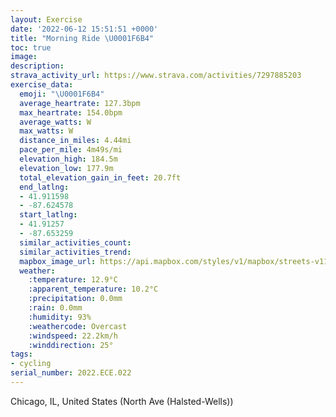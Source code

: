 ```yaml
---
layout: Exercise
date: '2022-06-12 15:51:51 +0000'
title: "Morning Ride \U0001F6B4"
toc: true
image:
description:
strava_activity_url: https://www.strava.com/activities/7297885203
exercise_data:
  emoji: "\U0001F6B4"
  average_heartrate: 127.3bpm
  max_heartrate: 154.0bpm
  average_watts: W
  max_watts: W
  distance_in_miles: 4.44mi
  pace_per_mile: 4m49s/mi
  elevation_high: 184.5m
  elevation_low: 177.9m
  total_elevation_gain_in_feet: 20.7ft
  end_latlng:
  - 41.911598
  - -87.624578
  start_latlng:
  - 41.91257
  - -87.653259
  similar_activities_count:
  similar_activities_trend:
  mapbox_image_url: https://api.mapbox.com/styles/v1/mapbox/streets-v11/static/path-5+787af2-1.0(q%60y~Fzw~uOVa%40T%40LCn%40%40j%40CFSC%5D%40y%40Ca%40BGB_%40AOGQB%7BBCy%40Bg%40DKx%40mAf%40gA%5CWV_%40l%40k%40BMEOKKAK%3FwACmBA_%40G%5BASDiD%3FkBEkGBoACo%40Ba%40Eu%40Hm%40%3FSIwCAu%40DQ%3Fg%40Iw%40Ay%40BSCg%40Bg%40Ce%40%40g%40IeC%3Fo%40BOAI%40YEmBD%5DCWCa%40BSCaCIuF%40SCy%40%40c%40CSBUCiD%40Q%3FqAEmAEO%40e%40%3Fm%40HuB%3FwAE%7BA%40_%40CYDWCcADmABMEOAUBkBCg%40A%7BBEc%40%40g%40GSEACG%3FKHYISCa%40%40OAYE%5DB%5DAaABGMMAUCGCmAD%5DGOPSd%40%5DBGD_%40w%40uEKSIEOES%3FUAWKIDDg%40Mh%40CAUFq%40HsBLKD%5DPOPQ%5EUPk%40T%7D%40He%40NUTe%40x%40uBdBiAz%40MFi%40AIBkC%7CAcA%60%40aAl%40YLyBp%40%7BDfAkDn%40IHu%40HWHs%40LaCTmB%5Co%40Hm%40RkARmAZc%40%3FcCn%40eAF%7B%40Py%40L_%40%40YA%7B%40Ga%40G_%40M%7B%40g%40OUWq%40IG%5DIm%40DSG_%40BQB%3FL%3FCODUVUb%40wAzAmAbAa%40Vm%40XaBf%40yCZcADaC%40UCEB%40HL%40rA%40pAEz%40G~AQt%40SZExB%7D%40%60BqA%7CA%7DAn%40e%40t%40Sv%40MVBVNHJRn%40JHtAn%40XHt%40H%5CBZAx%40GfAStAOdAYh%40Mt%40CXM~Be%40t%40W%5E%3FlCg%40x%40Et%40OpHuAr%40QLALGr%40OhDeAvAw%40rB_An%40a%40z%40c%40NAJBL%3FLE~AoAdA%7B%40LMp%40aAl%40_%40v%40It%40W%60%40_%40%5Ce%40d%40YTEf%40%3FXEJB%60%40ElASRH%5CCFCBIAIBKFCFM%40GEa%40Sm%40),pin-s-s+e5b22e(-87.65326,41.91257),pin-s-f+89ae00(-87.62457999999998,41.91159000000003)/auto/800x800?access_token=pk.eyJ1Ijoiam9zaGJlY2ttYW4iLCJhIjoiY205eWR2aDd1MWZ6djJrbXc4a3M0bWZleiJ9.XiG9OWkNcZk2QzjJbxLB4A
  weather:
    :temperature: 12.9°C
    :apparent_temperature: 10.2°C
    :precipitation: 0.0mm
    :rain: 0.0mm
    :humidity: 93%
    :weathercode: Overcast
    :windspeed: 22.2km/h
    :winddirection: 25°
tags:
- cycling
serial_number: 2022.ECE.022
---
```

Chicago, IL, United States (North Ave (Halsted-Wells))
